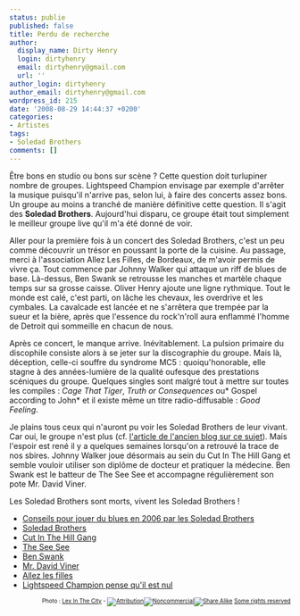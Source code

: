 ```yaml
---
status: publie
published: false
title: Perdu de recherche
author:
  display_name: Dirty Henry
  login: dirtyhenry
  email: dirtyhenry@gmail.com
  url: ''
author_login: dirtyhenry
author_email: dirtyhenry@gmail.com
wordpress_id: 215
date: '2008-08-29 14:44:37 +0200'
categories:
- Artistes
tags:
- Soledad Brothers
comments: []
---
```

Être bons en studio ou bons sur scène ? Cette question doit turlupiner nombre de groupes. Lightspeed Champion envisage par exemple d'arrêter la musique puisqu'il n'arrive pas, selon lui, à faire des concerts assez bons. Un groupe au moins a tranché de manière définitive cette question. Il s'agit des __Soledad Brothers__. Aujourd'hui disparu, ce groupe était tout simplement le meilleur groupe live qu'il m'a été donné de voir.

Aller pour la première fois à un concert des Soledad Brothers, c'est un peu comme découvrir un trésor en poussant la porte de la cuisine. Au passage, merci à l'association Allez Les Filles, de Bordeaux, de m'avoir permis de vivre ça. Tout commence par Johnny Walker qui attaque un riff de blues de base. Là-dessus, Ben Swank se retrousse les manches et martèle chaque temps sur sa grosse caisse. Oliver Henry ajoute une ligne rythmique. Tout le monde est calé, c'est parti, on lâche les chevaux, les overdrive et les cymbales. La cavalcade est lancée et ne s'arrêtera que trempée par la sueur et la bière, après que l'essence du rock'n'roll aura enflammé l'homme de Detroit qui sommeille en chacun de nous.

Après ce concert, le manque arrive. Inévitablement. La pulsion primaire du discophile consiste alors à se jeter sur la discographie du groupe. Mais là, déception, celle-ci souffre du syndrome MC5 : quoiqu'honorable, elle stagne à des années-lumière de la qualité oufesque des prestations scéniques du groupe. Quelques singles sont malgré tout à mettre sur toutes les compiles : *Cage That Tiger*, *Truth or Consequences* ou* Gospel according to John* et il existe même un titre radio-diffusable : *Good Feeling*.

Je plains tous ceux qui n'auront pu voir les Soledad Brothers de leur vivant. Car oui, le groupe n'est plus (cf. <a href="http://deadroosterrecords.blogspot.com/2006/06/les-soledad-brothers-sont-morts-vivent.html">l'article de l'ancien blog sur ce sujet</a>). Mais l'espoir est rené il y a quelques semaines lorsqu'on a retrouvé la trace de nos sbires. Johnny Walker joue désormais au sein du Cut In The Hill Gang et semble vouloir utiliser son diplôme de docteur et pratiquer la médecine. Ben Swank est le batteur de The See See et accompagne régulièrement son pote Mr. David Viner.

Les Soledad Brothers sont morts, vivent les Soledad Brothers !

<ul>
	<li><a href="http://www.guardian.co.uk/music/2006/mar/03/popandrock1">Conseils pour jouer du blues en 2006 par les Soledad Brothers</a></li>
	<li><a href="http://www.myspace.com/soledadbrothers">Soledad Brothers</a></li>
	<li><a href="http://www.myspace.com/cutinthehillgang">Cut In The Hill Gang</a></li>
	<li><a href="http://www.myspace.com/theseeseeband">The See See</a></li>
	<li><a href="http://www.myspace.com/neoistalliance">Ben Swank</a></li>
	<li><a href="http://www.myspace.com/mrdavidviner">Mr. David Viner</a></li>
	<li><a href="http://www.allezlesfilles.com">Allez les filles</a></li>
	<li><a href="http://www.lightspeedchampion.com/bmachine/devwrites.php?id=246">Lightspeed Champion pense qu'il est nul</a></li>

</ul>
<p style="font-size: 10px; padding-top: 0px; margin-top: 0px; margin-bottom: 0px" align="right">Photo : <a href="http://flickr.com/photos/toronto_lex/">Lex In The City</a> - <span class="license">
<span class="ccIcn ccIcnSmall"><a href="http://creativecommons.org/licenses/by-nc-sa/2.0/deed.en"><img title="Attribution" src="http://l.yimg.com/g/images/cc_icon_attribution_small.gif" border="0" alt="Attribution" /><img title="Noncommercial" src="http://l.yimg.com/g/images/cc_icon_noncomm_small.gif" border="0" alt="Noncommercial" /><img title="Share Alike" src="http://l.yimg.com/g/images/cc_icon_sharealike_small.gif" border="0" alt="Share Alike" /></a></span>
<a class="Plain" rel="license cc:license" href="http://creativecommons.org/licenses/by-nc-sa/2.0/deed.en">Some rights reserved</a> </span>
